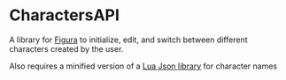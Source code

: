 # CharactersAPI
A library for [Figura](https://github.com/Kingdom-of-The-Moon/FiguraRewriteRewrite/tree/1.19.3) to initialize, edit, and switch between different characters created by the user.

Also requires a minified version of a [Lua Json library](https://github.com/rxi/json.lua) for character names
